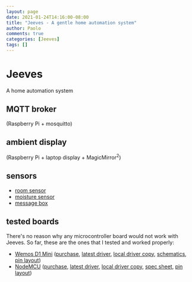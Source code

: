```yaml
---
layout: page
date: 2021-01-24T14:16:00-08:00
title: "Jeeves - A gentle home automation system"
author: Paolo
comments: true
categories: [Jeeves]
tags: []
---
```

# Jeeves

A home automation system

## MQTT broker

(Raspberry Pi + mosquitto)

## ambient display

(Raspberry Pi + laptop display + MagicMirror<sup>2</sup>)

## sensors

* [room sensor](roomsensor.html)
* [moisture sensor](moisturesensor.html)
* [message box](messagebox.html)

## tested boards

There's no reason why any microcontroller board would not work with Jeeves. So far, these are the ones that I tested and worked properly:

* [Wemos D1 Mini](https://www.wemos.cc/en/latest/d1/d1_mini.html#) ([purchase](https://www.amazon.com/KeeYees-ESP8266-ESP-12F-Development-Compatible/dp/B08ZY7Q7TW), [latest driver](https://www.wemos.cc/en/latest/ch340_driver.html), [local driver copy](assets/CH341SER_WIN_3.5.ZIP), [schematics](assets/sch_d1_mini_v4.0.0.pdf), [pin layout](assets/d1_mini_v4.0.0_5_16x9.png))
* [NodeMCU](https://www.nodemcu.com/index_en.html) ([purchase](https://www.amazon.com/AITRIP-NodeMcu-Internet-Development-Micropython/dp/B08B4P9LB7), [latest driver](https://www.silabs.com/developers/usb-to-uart-bridge-vcp-drivers), [local driver copy](assets/CP210x_Universal_Windows_Driver.zip), [spec sheet](assets/ESP8266-NodeMCU-Datasheet.pdf), [pin layout](assets/NodeMCU_schematics.jpg))
